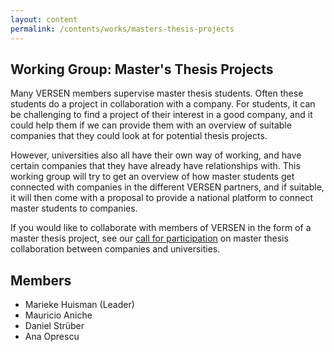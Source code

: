 ```yaml
---
layout: content
permalink: /contents/works/masters-thesis-projects
---
```


## Working Group: Master's Thesis Projects

Many VERSEN members supervise master thesis students. Often these students do a project in collaboration with a company. For students, it can be challenging to find a project of their interest in a good company, and it could help them if we can provide them with an overview of suitable companies that they could look at for potential thesis projects.

However, universities also all have their own way of working, and have certain companies that they have already have relationships with. This working group will try to get an overview of how master students get connected with companies in the different VERSEN partners, and if suitable, it will then come with a proposal to provide a national platform to connect master students to companies.

If you would like to collaborate with members of VERSEN in the form of a master thesis project, see our [call for participation](/contents/works/masters-thesis-projects-call-for-participation) on master thesis collaboration between companies and universities.

## Members

* Marieke Huisman (Leader)
* Mauricio Aniche 
* Daniel Strüber
* Ana Oprescu
